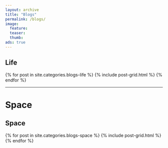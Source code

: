 ```yaml
---
layout: archive
title: "Blogs"
permalink: /blogs/
image:
  feature:
  teaser:
  thumb:
ads: true 
---
```


<div class="tiles">
<h2> Life </h2>
{% for post in site.categories.blogs-life %}
	{% include post-grid.html %}
{% endfor %}
</div><!-- /.tiles -->

<hr>
<h1>Space</h1>
<div class="tiles">
<h2> Space </h2>
{% for post in site.categories.blogs-space %}
	{% include post-grid.html %}
{% endfor %}
</div><!-- /.tiles -->